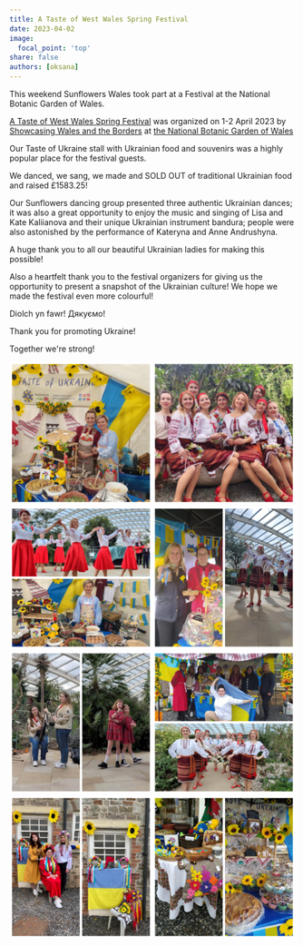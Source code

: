 ```yaml
---
title: A Taste of West Wales Spring Festival
date: 2023-04-02
image:
  focal_point: 'top'
share: false
authors: [oksana]
---
```


This weekend Sunflowers Wales took part at a Festival at the National Botanic Garden of Wales.

<!--more-->

<a href="https://www.facebook.com/events/599330982024397/" target="_blank">A Taste of West Wales Spring Festival</a> was organized on 1-2 April 2023 by <a href="https://www.facebook.com/ShowcasingWalesandtheBorders" target="_blank">Showcasing Wales and the Borders</a> at <a href="https://www.facebook.com/pages/National%20Botanic%20Garden%20of%20Wales/136641249690054/" target="_blank">the National Botanic Garden of Wales</a>

Our Taste of Ukraine stall with Ukrainian food and souvenirs was a highly popular place for the festival guests. 

We danced, we sang, we made and SOLD OUT of traditional Ukrainian food and raised £1583.25!

Our Sunflowers dancing group presented three authentic Ukrainian dances; it was also a great opportunity to enjoy the music and singing of Lisa and Kate Kaliianova and their unique Ukrainian instrument bandura; people were also astonished by the performance of Kateryna and Anne Andrushyna.

A huge thank you to all our beautiful Ukrainian ladies for making this possible!

Also a heartfelt thank you to the festival organizers for giving us the opportunity to present a snapshot of the Ukrainian culture! We hope we made the festival even more colourful! 

Diolch yn fawr! Дякуємо!

Thank you for promoting Ukraine!

Together we're strong!

<div style="margin-top: 0;"><img src="fest-1.jpg" alt="fest-1" width="50%" style="display: inline; margin-top: 0;"/><img src="fest-0.jpg" alt="fest-0" width="50%" style="display: inline; margin-top: 0;"/></div>

<div style="margin-top: 0;"><img src="fest-2.jpg" alt="fest-2" width="50%" style="display: inline; margin-top: 0;"/><img src="fest-3.jpg" alt="fest-3" width="50%" style="display: inline; margin-top: 0;"/></div>

<div style="margin-top: 0;"><img src="fest-4.jpg" alt="fest-4" width="50%" style="display: inline; margin-top: 0;"/><img src="fest-5.jpg" alt="fest-5" width="50%" style="display: inline; margin-top: 0;"/></div>

<div style="margin-top: 0;"><img src="fest-7.jpg" alt="fest-7" width="50%" style="display: inline; margin-top: 0;"/><img src="fest-6.jpg" alt="fest-6" width="50%" style="display: inline; margin-top: 0;"/></div>